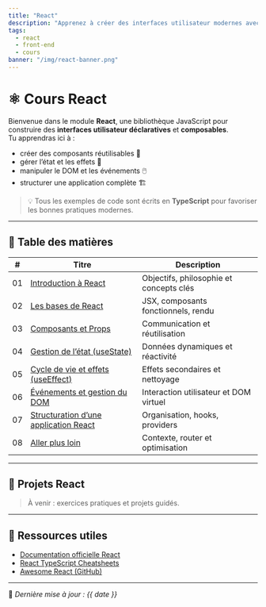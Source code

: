 ```yaml
---
title: "React"
description: "Apprenez à créer des interfaces utilisateur modernes avec React et TypeScript"
tags:
  - react
  - front-end
  - cours
banner: "/img/react-banner.png"
---
```


# ⚛️ Cours React

Bienvenue dans le module **React**, une bibliothèque JavaScript pour construire des **interfaces utilisateur déclaratives** et **composables**.  
Tu apprendras ici à :

- créer des composants réutilisables 🧩
- gérer l’état et les effets 🔄
- manipuler le DOM et les événements 🖱️
- structurer une application complète 🏗️

> 💡 Tous les exemples de code sont écrits en **TypeScript** pour favoriser les bonnes pratiques modernes.

---

## 📘 Table des matières

| #   | Titre                                                                                | Description                             |
| --- | ------------------------------------------------------------------------------------ | --------------------------------------- |
| 01  | [Introduction à React](Cours/01-Introduction-a-React.md)                             | Objectifs, philosophie et concepts clés |
| 02  | [Les bases de React](Cours/02-Les-bases-de-React.md)                                 | JSX, composants fonctionnels, rendu     |
| 03  | [Composants et Props](Cours/03-Composants-et-Props.md)                               | Communication et réutilisation          |
| 04  | [Gestion de l’état (useState)](Cours/04-Gestion-de-l-etat.md)                        | Données dynamiques et réactivité        |
| 05  | [Cycle de vie et effets (useEffect)](Cours/05-Cycle-de-vie-et-UseEffect.md)          | Effets secondaires et nettoyage         |
| 06  | [Événements et gestion du DOM](Cours/06-Evenements-et-DOM.md)                        | Interaction utilisateur et DOM virtuel  |
| 07  | [Structuration d’une application React](Cours/07-Structuration-d-une-application.md) | Organisation, hooks, providers          |
| 08  | [Aller plus loin](Cours/08-Aller-plus-loin.md)                                       | Contexte, router et optimisation        |

---

## 🧪 Projets React

> À venir : exercices pratiques et projets guidés.

---

## 🔗 Ressources utiles

- [Documentation officielle React](https://react.dev/)
- [React TypeScript Cheatsheets](https://react-typescript-cheatsheet.netlify.app/)
- [Awesome React (GitHub)](https://github.com/enaqx/awesome-react)

---

📘 _Dernière mise à jour : {{ date }}_
